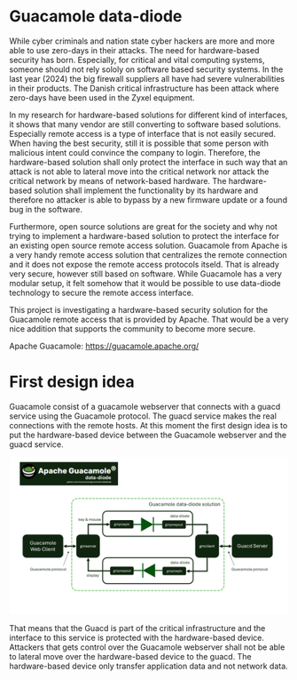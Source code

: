 # Guacamole data-diode

While cyber criminals and nation state cyber hackers are more and more able to use zero-days in their attacks. The need for hardware-based security has born. Especially, for critical and vital computing systems, someone should not rely sololy on software based security systems. In the last year (2024) the big firewall suppliers all have had severe vulnerabilities in their products. The Danish critical infrastructure has been attack where zero-days have been used in the Zyxel equipment.

In my research for hardware-based solutions for different kind of interfaces, it shows that many vendor are still converting to software based solutions. Especially remote access is a type of interface that is not easily secured. When having the best security, still it is possible that some person with malicious intent could convince the company to login. Therefore, the hardware-based solution shall only protect the interface in such way that an attack is not able to lateral move into the critical network nor attack the critical network by means of network-based hardware. The hardware-based solution shall implement the functionality by its hardware and therefore no attacker is able to bypass by a new firmware update or a found bug in the software.

Furthermore, open source solutions are great for the society and why not trying to implement a hardware-based solution to protect the interface for an existing open source remote access solution. Guacamole from Apache is a very handy remote access solution that centralizes the remote connection and it does not expose the remote access protocols itseld. That is already very secure, however still based on software. While Guacamole has a very modular setup, it felt somehow that it would be possible to use data-diode technology to secure the remote access interface. 

This project is investigating a hardware-based security solution for the Guacamole remote access that is provided by Apache. That would be a very nice addition that supports the community to become more secure.

Apache Guacamole: https://guacamole.apache.org/

# First design idea

Guacamole consist of a guacamole webserver that connects with a guacd service using the Guacamole protocol. The guacd service makes the real connections with the remote hosts. At this moment the first design idea is to put the hardware-based device between the Guacamole webserver and the guacd service.

![design](https://raw.githubusercontent.com/macsnoeren/guacamole-datadiode/refs/heads/main/documentation/images/gucamole_data_diode_design.png)

That means that the Guacd is part of the critical infrastructure and the interface to this service is protected with the hardware-based device. Attackers that gets control over the Guacamole webserver shall not be able to lateral move over the hardware-based device to the guacd. The hardware-based device only transfer application data and not network data.

